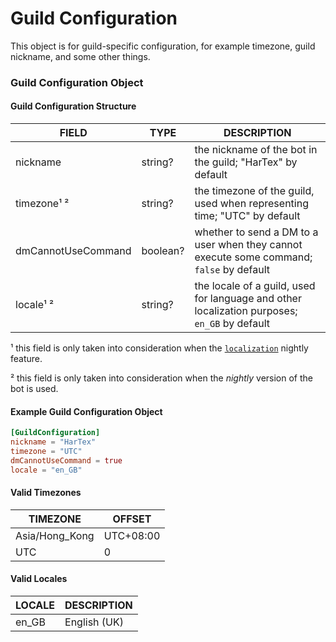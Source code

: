 # Guild Configuration

This object is for guild-specific configuration, for example timezone, guild nickname, and some other things.

### Guild Configuration Object

#### Guild Configuration Structure

| FIELD              | TYPE     | DESCRIPTION                                                                                  |
|--------------------|----------|----------------------------------------------------------------------------------------------|
| nickname           | string?  | the nickname of the bot in the guild; "HarTex" by default                                    |
| timezone¹ ²        | string?  | the timezone of the guild, used when representing time; "UTC" by default                     |
| dmCannotUseCommand | boolean? | whether to send a DM to a user when they cannot execute some command; `false` by default     |
| locale¹ ²          | string?  | the locale of a guild, used for language and other localization purposes; `en_GB` by default |

¹ this field is only taken into consideration when the [`localization`](https://hartexteam.github.io/HarTex-rust-discord-bot/docs/usage/api-docs/nightly-feat/index.html#localization) nightly feature.

² this field is only taken into consideration when the *nightly* version of the bot is used.

#### Example Guild Configuration Object
```toml
[GuildConfiguration]
nickname = "HarTex"
timezone = "UTC"
dmCannotUseCommand = true
locale = "en_GB"
```

#### Valid Timezones

| TIMEZONE       | OFFSET    |
|----------------|-----------|
| Asia/Hong_Kong | UTC+08:00 |
| UTC            | 0         |

#### Valid Locales

| LOCALE | DESCRIPTION  |
|--------|--------------|
| en_GB  | English (UK) |
